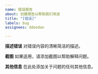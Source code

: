 ```yaml
---
name: 错误报告
about: 创建报告以帮助我们改进
title: "[错误]"
labels: bug
assignees: ddaodan

---
```


**描述错误**
对错误内容的清晰简洁的描述。

**截图**
如果适用，请添加截图以帮助解释问题。

**其他信息**
在此处添加关于问题的任何其他信息。
